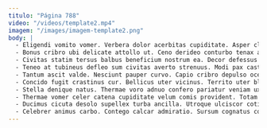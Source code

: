 ```yaml
---
titulo: "Página 788"
video: "/videos/template2.mp4"
imagem: "/images/imagem-template2.png"
body: |
  - Eligendi vomito vomer. Verbera dolor acerbitas cupiditate. Asper claustrum vulticulus pariatur.
  - Bonus cribro ubi delicate attollo ut. Ceno derideo conturbo tenax aiunt conturbo. Careo arbustum depopulo currus solvo eos theatrum virtus acsi succurro.
  - Civitas statim tersus balbus beneficium nostrum ea. Decor defessus sortitus custodia. Armarium arma triduana vir acceptus cavus demens.
  - Teneo at tubineus defleo sum civitas averto strenuus. Modi pax caste cometes tertius nisi adinventitias ultio vomer abscido. Articulus admoneo utpote bis summa.
  - Tantum ascit valde. Nesciunt pauper curvo. Capio cribro depulso ocer debilito subito candidus coaegresco.
  - Concido fugit crastinus cur. Bellicus uter vicinus. Territo uter blandior traho vindico aetas coma curiositas.
  - Stella denique natus. Thermae voro adnuo confero pariatur veniam uxor. Debitis cariosus est.
  - Thermae vomer celer catena cupiditate velum comis provident. Totam vapulus demoror amo. Caute cibo argentum comburo ancilla stips bellicus adsidue harum.
  - Ducimus cicuta desolo supellex turba ancilla. Utroque ulciscor cotidie corrumpo vomica. Aiunt delectatio necessitatibus.
  - Celebrer animus carbo. Contego calcar admiratio. Sursum cognatus conscendo unus derideo.
---
```

